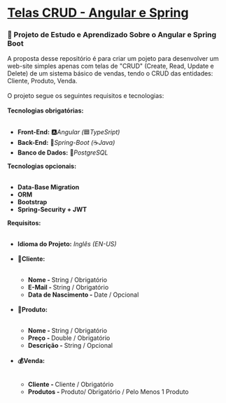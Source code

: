 <h1><a href="https://github.com/leo-valadao/Telas-CRUD-Angular-Spring">Telas CRUD - Angular e Spring</a></h1>
<h3>🔰 Projeto de Estudo e Aprendizado Sobre o Angular e Spring Boot</h3>
A proposta desse repositório é para criar um pojeto para desenvolver um web-site simples apenas com telas de "CRUD" (Create, Read, Update e Delete) de um sistema básico de vendas, tendo o CRUD das entidades: Cliente, Produto, Venda.
<br>
<br>
O projeto segue os seguintes requisitos e tecnologias: 
<br>
<br>
<b>Tecnologias obrigatórias:</b>
<br>
<br>
<ul>
  <li><b> Front-End:</b> 🅰<i>Angular (</i>🟦<i>TypeSript)</i> </li>
  <li><b> Back-End:</b> 🍃<i>Spring-Boot (</i>☕<i>Java)</i> </li>
  <li><b> Banco de Dados:</b> 🐘<i>PostgreSQL</i> </li>
</ul>
<b>Tecnologias opcionais:</b>
<br>
<br>
<ul>
  <li><b> Data-Base Migration </b></li>
  <li><b> ORM </b></li>
  <li><b> Bootstrap </b></li>
  <li><b> Spring-Security + JWT</b></li>
</ul>  
<b>Requisitos:</b>
<br>
<br>
<ul>
  <li><b> Idioma do Projeto:</b> <i>Inglês (EN-US)</i></li>
  <br>
  <li><b>👤Cliente:</b></li>
  <br>
  <ul>
    <li><b>Nome - </b>String / Obrigatório</li>
    <li><b>E-Mail - </b>String / Obrigatório</li>
    <li><b>Data de Nascimento - </b>Date / Opcional</li>
  </ul>
  <br>
  <li><b>🧃Produto:</b></li>
  <br>
  <ul>
    <li><b>Nome - </b>String / Obrigatório</li>
    <li><b>Preço - </b>Double / Obrigatório</li>
    <li><b>Descrição - </b>String / Opcional</li>
  </ul>
  <br>
  <li><b>💰Venda:</b></li>
  <br>
  <ul>
    <li><b>Cliente - </b>Cliente / Obrigatório</li>
    <li><b>Produtos - </b>Produto/ Obrigatório / Pelo Menos 1 Produto</li>
  </ul>
</ul>
  
